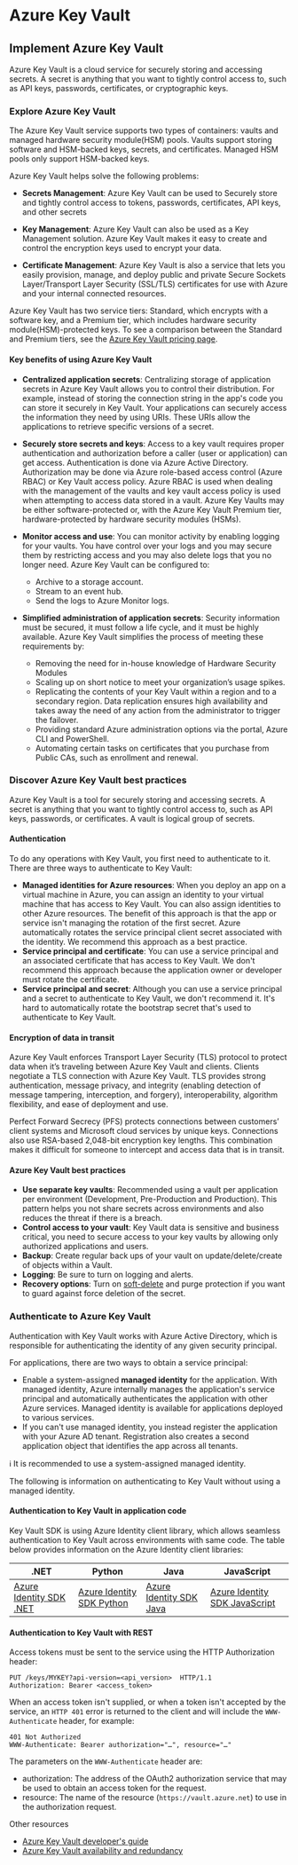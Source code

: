# Azure Key Vault

## Implement Azure Key Vault

Azure Key Vault is a cloud service for securely storing and accessing secrets. A secret is anything that you want to tightly control access to, such as API keys, passwords, certificates, or cryptographic keys.

### Explore Azure Key Vault

The Azure Key Vault service supports two types of containers: vaults and managed hardware security module(HSM) pools. Vaults support storing software and HSM-backed keys, secrets, and certificates. Managed HSM pools only support HSM-backed keys.

Azure Key Vault helps solve the following problems:

- **Secrets Management**: Azure Key Vault can be used to Securely store and tightly control access to tokens, passwords, certificates, API keys, and other secrets

- **Key Management**: Azure Key Vault can also be used as a Key Management solution. Azure Key Vault makes it easy to create and control the encryption keys used to encrypt your data.

- **Certificate Management**: Azure Key Vault is also a service that lets you easily provision, manage, and deploy public and private Secure Sockets Layer/Transport Layer Security (SSL/TLS) certificates for use with Azure and your internal connected resources.

Azure Key Vault has two service tiers: Standard, which encrypts with a software key, and a Premium tier, which includes hardware security module(HSM)-protected keys. To see a comparison between the Standard and Premium tiers, see the [Azure Key Vault pricing page](https://azure.microsoft.com/pricing/details/key-vault/).

#### Key benefits of using Azure Key Vault

- **Centralized application secrets**: Centralizing storage of application secrets in Azure Key Vault allows you to control their distribution. For example, instead of storing the connection string in the app's code you can store it securely in Key Vault. Your applications can securely access the information they need by using URIs. These URIs allow the applications to retrieve specific versions of a secret.
- **Securely store secrets and keys**: Access to a key vault requires proper authentication and authorization before a caller (user or application) can get access. Authentication is done via Azure Active Directory. Authorization may be done via Azure role-based access control (Azure RBAC) or Key Vault access policy. Azure RBAC is used when dealing with the management of the vaults and key vault access policy is used when attempting to access data stored in a vault. Azure Key Vaults may be either software-protected or, with the Azure Key Vault Premium tier, hardware-protected by hardware security modules (HSMs).
- **Monitor access and use**: You can monitor activity by enabling logging for your vaults. You have control over your logs and you may secure them by restricting access and you may also delete logs that you no longer need. Azure Key Vault can be configured to:

  - Archive to a storage account.
  - Stream to an event hub.
  - Send the logs to Azure Monitor logs.

- **Simplified administration of application secrets**: Security information must be secured, it must follow a life cycle, and it must be highly available. Azure Key Vault simplifies the process of meeting these requirements by:

  - Removing the need for in-house knowledge of Hardware Security Modules
  - Scaling up on short notice to meet your organization’s usage spikes.
  - Replicating the contents of your Key Vault within a region and to a secondary region. Data replication ensures high availability and takes away the need of any action from the administrator to trigger the failover.
  - Providing standard Azure administration options via the portal, Azure CLI and PowerShell.
  - Automating certain tasks on certificates that you purchase from Public CAs, such as enrollment and renewal.

### Discover Azure Key Vault best practices

Azure Key Vault is a tool for securely storing and accessing secrets. A secret is anything that you want to tightly control access to, such as API keys, passwords, or certificates. A vault is logical group of secrets.

#### Authentication

To do any operations with Key Vault, you first need to authenticate to it. There are three ways to authenticate to Key Vault:

- **Managed identities for Azure resources**: When you deploy an app on a virtual machine in Azure, you can assign an identity to your virtual machine that has access to Key Vault. You can also assign identities to other Azure resources. The benefit of this approach is that the app or service isn't managing the rotation of the first secret. Azure automatically rotates the service principal client secret associated with the identity. We recommend this approach as a best practice.
- **Service principal and certificate**: You can use a service principal and an associated certificate that has access to Key Vault. We don't recommend this approach because the application owner or developer must rotate the certificate.
- **Service principal and secret**: Although you can use a service principal and a secret to authenticate to Key Vault, we don't recommend it. It's hard to automatically rotate the bootstrap secret that's used to authenticate to Key Vault.

#### Encryption of data in transit

Azure Key Vault enforces Transport Layer Security (TLS) protocol to protect data when it’s traveling between Azure Key Vault and clients. Clients negotiate a TLS connection with Azure Key Vault. TLS provides strong authentication, message privacy, and integrity (enabling detection of message tampering, interception, and forgery), interoperability, algorithm flexibility, and ease of deployment and use.

Perfect Forward Secrecy (PFS) protects connections between customers’ client systems and Microsoft cloud services by unique keys. Connections also use RSA-based 2,048-bit encryption key lengths. This combination makes it difficult for someone to intercept and access data that is in transit.

#### Azure Key Vault best practices

- **Use separate key vaults**: Recommended using a vault per application per environment (Development, Pre-Production and Production). This pattern helps you not share secrets across environments and also reduces the threat if there is a breach.
- **Control access to your vault**: Key Vault data is sensitive and business critical, you need to secure access to your key vaults by allowing only authorized applications and users.
- **Backup**: Create regular back ups of your vault on update/delete/create of objects within a Vault.
- **Logging**: Be sure to turn on logging and alerts.
- **Recovery options**: Turn on [soft-delete](https://learn.microsoft.com/en-us/azure/key-vault/general/soft-delete-overview) and purge protection if you want to guard against force deletion of the secret.

### Authenticate to Azure Key Vault

Authentication with Key Vault works with Azure Active Directory, which is responsible for authenticating the identity of any given security principal.

For applications, there are two ways to obtain a service principal:

- Enable a system-assigned **managed identity** for the application. With managed identity, Azure internally manages the application's service principal and automatically authenticates the application with other Azure services. Managed identity is available for applications deployed to various services.
- If you can't use managed identity, you instead register the application with your Azure AD tenant. Registration also creates a second application object that identifies the app across all tenants.

:information_source: It is recommended to use a system-assigned managed identity.

The following is information on authenticating to Key Vault without using a managed identity.

#### Authentication to Key Vault in application code

Key Vault SDK is using Azure Identity client library, which allows seamless authentication to Key Vault across environments with same code. The table below provides information on the Azure Identity client libraries:

| .NET                                                                                                   | Python                                                                                                   | Java                                                                                                 | JavaScript                                                                                                       |
| ------------------------------------------------------------------------------------------------------ | -------------------------------------------------------------------------------------------------------- | ---------------------------------------------------------------------------------------------------- | ---------------------------------------------------------------------------------------------------------------- |
| [Azure Identity SDK .NET](https://learn.microsoft.com/en-us/dotnet/api/overview/azure/identity-readme) | [Azure Identity SDK Python](https://learn.microsoft.com/en-us/python/api/overview/azure/identity-readme) | [Azure Identity SDK Java](https://learn.microsoft.com/en-us/java/api/overview/azure/identity-readme) | [Azure Identity SDK JavaScript](https://learn.microsoft.com/en-us/javascript/api/overview/azure/identity-readme) |

#### Authentication to Key Vault with REST

Access tokens must be sent to the service using the HTTP Authorization header:

```http
PUT /keys/MYKEY?api-version=<api_version>  HTTP/1.1
Authorization: Bearer <access_token>
```

When an access token isn't supplied, or when a token isn't accepted by the service, an `HTTP 401` error is returned to the client and will include the `WWW-Authenticate` header, for example:

```http
401 Not Authorized
WWW-Authenticate: Bearer authorization="…", resource="…"
```

The parameters on the `WWW-Authenticate` header are:

- authorization: The address of the OAuth2 authorization service that may be used to obtain an access token for the request.
- resource: The name of the resource (`https://vault.azure.net`) to use in the authorization request.

Other resources

- [Azure Key Vault developer's guide](https://learn.microsoft.com/en-us/azure/key-vault/general/developers-guide)
- [Azure Key Vault availability and redundancy](https://learn.microsoft.com/en-us/azure/key-vault/general/disaster-recovery-guidance)
